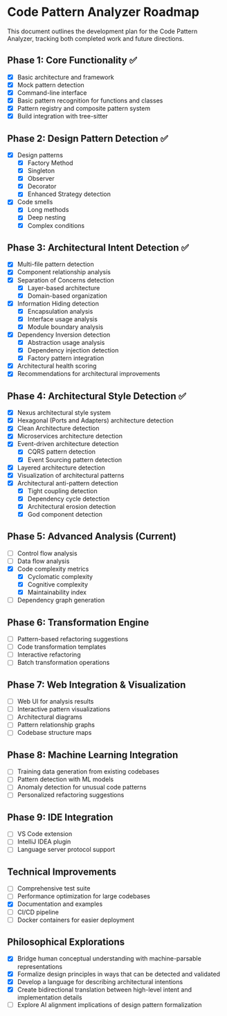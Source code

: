 # Code Pattern Analyzer Roadmap

This document outlines the development plan for the Code Pattern Analyzer, tracking both completed work and future directions.

## Phase 1: Core Functionality ✅

- [x] Basic architecture and framework
- [x] Mock pattern detection
- [x] Command-line interface
- [x] Basic pattern recognition for functions and classes
- [x] Pattern registry and composite pattern system
- [x] Build integration with tree-sitter

## Phase 2: Design Pattern Detection ✅

- [x] Design patterns
  - [x] Factory Method
  - [x] Singleton
  - [x] Observer
  - [x] Decorator
  - [x] Enhanced Strategy detection
- [x] Code smells
  - [x] Long methods
  - [x] Deep nesting
  - [x] Complex conditions

## Phase 3: Architectural Intent Detection ✅

- [x] Multi-file pattern detection
- [x] Component relationship analysis
- [x] Separation of Concerns detection
  - [x] Layer-based architecture
  - [x] Domain-based organization
- [x] Information Hiding detection
  - [x] Encapsulation analysis
  - [x] Interface usage analysis
  - [x] Module boundary analysis
- [x] Dependency Inversion detection
  - [x] Abstraction usage analysis
  - [x] Dependency injection detection
  - [x] Factory pattern integration
- [x] Architectural health scoring
- [x] Recommendations for architectural improvements

## Phase 4: Architectural Style Detection ✅

- [x] Nexus architectural style system
- [x] Hexagonal (Ports and Adapters) architecture detection
- [x] Clean Architecture detection
- [x] Microservices architecture detection
- [x] Event-driven architecture detection
  - [x] CQRS pattern detection
  - [x] Event Sourcing pattern detection
- [x] Layered architecture detection
- [x] Visualization of architectural patterns
- [x] Architectural anti-pattern detection
  - [x] Tight coupling detection
  - [x] Dependency cycle detection
  - [x] Architectural erosion detection
  - [x] God component detection

## Phase 5: Advanced Analysis (Current)

- [ ] Control flow analysis
- [ ] Data flow analysis
- [x] Code complexity metrics
  - [x] Cyclomatic complexity
  - [x] Cognitive complexity
  - [x] Maintainability index
- [ ] Dependency graph generation

## Phase 6: Transformation Engine

- [ ] Pattern-based refactoring suggestions
- [ ] Code transformation templates
- [ ] Interactive refactoring
- [ ] Batch transformation operations

## Phase 7: Web Integration & Visualization

- [ ] Web UI for analysis results
- [ ] Interactive pattern visualizations
- [ ] Architectural diagrams
- [ ] Pattern relationship graphs
- [ ] Codebase structure maps

## Phase 8: Machine Learning Integration

- [ ] Training data generation from existing codebases
- [ ] Pattern detection with ML models
- [ ] Anomaly detection for unusual code patterns
- [ ] Personalized refactoring suggestions

## Phase 9: IDE Integration

- [ ] VS Code extension
- [ ] IntelliJ IDEA plugin
- [ ] Language server protocol support

## Technical Improvements

- [ ] Comprehensive test suite
- [ ] Performance optimization for large codebases
- [x] Documentation and examples
- [ ] CI/CD pipeline
- [ ] Docker containers for easier deployment

## Philosophical Explorations

- [x] Bridge human conceptual understanding with machine-parsable representations
- [x] Formalize design principles in ways that can be detected and validated
- [x] Develop a language for describing architectural intentions
- [x] Create bidirectional translation between high-level intent and implementation details
- [ ] Explore AI alignment implications of design pattern formalization